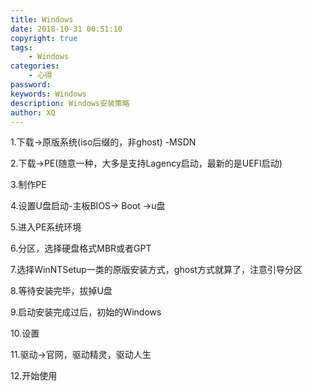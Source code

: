 ```yaml
---
title: Windows
date: 2018-10-31 00:51:10
copyright: true
tags: 
    - Windows
categories: 
    - 心得
password:
keywords: Windows
description: Windows安装策略
author: XQ
---
```


1.下载->原版系统(iso后缀的，非ghost) -MSDN

2.下载->PE(随意一种，大多是支持Lagency启动，最新的是UEFI启动)

3.制作PE

<!-- more -->
4.设置U盘启动-主板BIOS-> Boot ->u盘

5.进入PE系统环境

6.分区，选择硬盘格式MBR或者GPT

7.选择WinNTSetup一类的原版安装方式，ghost方式就算了，注意引导分区

8.等待安装完毕，拔掉U盘

9.启动安装完成过后，初始的Windows

10.设置

11.驱动->官网，驱动精灵，驱动人生

12.开始使用
